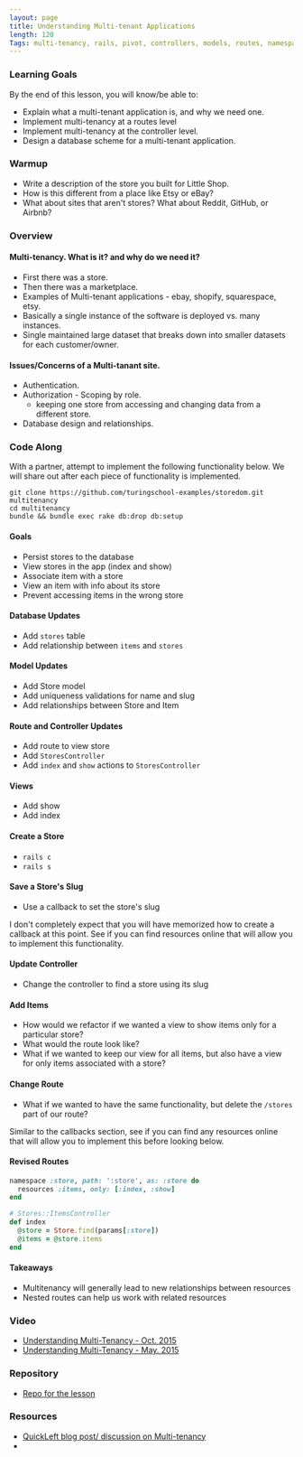 ```yaml
---
layout: page
title: Understanding Multi-tenant Applications
length: 120
Tags: multi-tenancy, rails, pivot, controllers, models, routes, namespacing
---
```


### Learning Goals

By the end of this lesson, you will know/be able to:

* Explain what a multi-tenant application is, and why we need one.
* Implement multi-tenancy at a routes level
* Implement multi-tenancy at the controller level.
* Design a database scheme for a multi-tenant application.

### Warmup

* Write a description of the store you built for Little Shop.
* How is this different from a place like Etsy or eBay?
* What about sites that aren't stores? What about Reddit, GitHub, or Airbnb?

### Overview

#### Multi-tenancy. What is it? and why do we need it?

* First there was a store.
* Then there was a marketplace.
* Examples of Multi-tenant applications - ebay, shopify, squarespace, etsy.
* Basically a single instance of the software is deployed vs. many instances.
* Single maintained large dataset that breaks down into smaller datasets for each customer/owner.

#### Issues/Concerns of a Multi-tanant site.

* Authentication.
* Authorization - Scoping by role.
  * keeping one store from accessing and changing data from a different store.
* Database design and relationships.

### Code Along

With a partner, attempt to implement the following functionality below. We will share out after each piece of functionality is implemented.

```
git clone https://github.com/turingschool-examples/storedom.git multitenancy
cd multitenancy
bundle && bundle exec rake db:drop db:setup
```

#### Goals

* Persist stores to the database
* View stores in the app (index and show)
* Associate item with a store
* View an item with info about its store
* Prevent accessing items in the wrong store


#### Database Updates

* Add `stores` table
* Add relationship between `items` and `stores`

#### Model Updates

* Add Store model
* Add uniqueness validations for name and slug
* Add relationships between Store and Item

#### Route and Controller Updates

* Add route to view store
* Add `StoresController`
* Add `index` and `show` actions to `StoresController`

#### Views

* Add show
* Add index

#### Create a Store

* `rails c`
* `rails s`

#### Save a Store's Slug

* Use a callback to set the store's slug

I don't completely expect that you will have memorized how to create a callback at this point. See if you can find resources online that will allow you to implement this functionality.

#### Update Controller

* Change the controller to find a store using its slug

#### Add Items

* How would we refactor if we wanted a view to show items only for a particular store?
* What would the route look like?
* What if we wanted to keep our view for all items, but also have a view for only items associated with a store?

#### Change Route

* What if we wanted to have the same functionality, but delete the `/stores` part of our route?

Similar to the callbacks section, see if you can find any resources online that will allow you to implement this before looking below.

#### Revised Routes

```rb
namespace :store, path: ':store', as: :store do
  resources :items, only: [:index, :show]
end
```

```rb
# Stores::ItemsController
def index
  @store = Store.find(params[:store])
  @items = @store.items
end
```

#### Takeaways

* Multitenancy will generally lead to new relationships between resources
* Nested routes can help us work with related resources

### Video

* [Understanding Multi-Tenancy - Oct. 2015](https://vimeo.com/142297870)
* [Understanding Multi-Tenancy - May. 2015](https://vimeo.com/128198524)

### Repository

* [Repo for the lesson](https://github.com/turingschool-examples/storedom)

### Resources

* [QuickLeft blog post/ discussion on Multi-tenancy](https://quickleft.com/blog/what-is-a-multi-tenant-application/)
*
